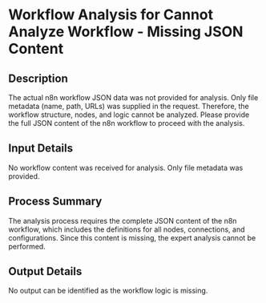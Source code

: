 # Workflow Analysis for Cannot Analyze Workflow - Missing JSON Content

## Description
The actual n8n workflow JSON data was not provided for analysis. Only file metadata (name, path, URLs) was supplied in the request. Therefore, the workflow structure, nodes, and logic cannot be analyzed. Please provide the full JSON content of the n8n workflow to proceed with the analysis.

## Input Details
No workflow content was received for analysis. Only file metadata was provided.

## Process Summary
The analysis process requires the complete JSON content of the n8n workflow, which includes the definitions for all nodes, connections, and configurations. Since this content is missing, the expert analysis cannot be performed.

## Output Details
No output can be identified as the workflow logic is missing.
